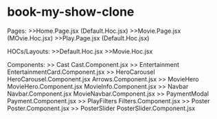 # book-my-show-clone

Pages:
    >>Home.Page.jsx (Default.Hoc.jsx)
    >>Movie.Page.jsx (MOvie.Hoc.jsx)
    >>Play.Page.jsx (Default.Hoc.jsx)

HOCs/Layouts:
    >>Default.Hoc.jsx
    >>Movie.Hoc.jsx

Components:
    >> Cast                 Cast.Component.jsx
    >> Entertainment        EntertainmentCard.Component.jsx
    >> HeroCarousel         HeroCarousel.Component.jsx
                            Arrows.Component.jsx
    >> MovieHero            MovieHero.Component.jsx
                            MovieInfo.Component.jsx
    >> Navbar               Navbar.Component.jsx
                            MovieNavbar.Component.jsx
    >> PaymentModal         Payment.Component.jsx
    >> PlayFilters          Filters.Component.jsx
    >> Poster               Poster.Component.jsx
    >> PosterSlider         PosterSlider.Component.jsx
